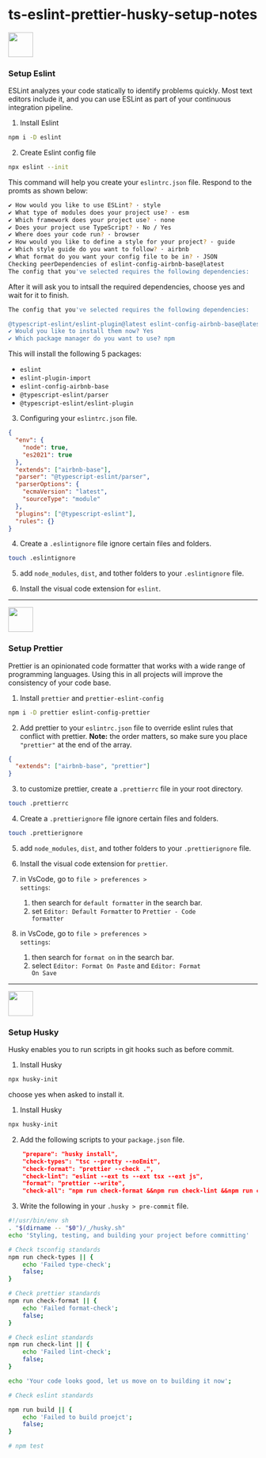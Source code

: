 
# ts-eslint-prettier-husky-setup-notes



<img src="https://user-images.githubusercontent.com/19669287/184055457-8a3c6c86-ff15-4c88-9763-37a07258406f.png" width="50">

### Setup Eslint

ESLint analyzes your code statically to identify problems quickly. Most text editors include it, and you can use ESLint as part of your continuous integration pipeline.

1. Install Eslint

```bash
npm i -D eslint
```

2. Create Eslint config file

```bash
npx eslint --init
```

This command will help you create your <code>eslintrc.json</code> file. Respond to the promts as shown below:

```bash
✔ How would you like to use ESLint? · style
✔ What type of modules does your project use? · esm
✔ Which framework does your project use? · none
✔ Does your project use TypeScript? · No / Yes
✔ Where does your code run? · browser
✔ How would you like to define a style for your project? · guide
✔ Which style guide do you want to follow? · airbnb
✔ What format do you want your config file to be in? · JSON
Checking peerDependencies of eslint-config-airbnb-base@latest
The config that you've selected requires the following dependencies:
```

After it will ask you to intsall the required dependencies, choose yes and wait for it to finish.

```bash
The config that you've selected requires the following dependencies:

@typescript-eslint/eslint-plugin@latest eslint-config-airbnb-base@latest eslint@^7.32.0 || ^8.2.0 eslint-plugin-import@^2.25.2 @typescript-eslint/parser@latest
✔ Would you like to install them now? Yes
✔ Which package manager do you want to use? npm
```

This will install the following 5 packages:

- <code>eslint</code>
- <code>eslint-plugin-import</code>
- <code>eslint-config-airbnb-base</code>
- <code>@typescript-eslint/parser</code>
- <code>@typescript-eslint/eslint-plugin</code>

3. Configuring your <code>eslintrc.json</code> file.

```json
{
  "env": {
    "node": true,
    "es2021": true
  },
  "extends": ["airbnb-base"],
  "parser": "@typescript-eslint/parser",
  "parserOptions": {
    "ecmaVersion": "latest",
    "sourceType": "module"
  },
  "plugins": ["@typescript-eslint"],
  "rules": {}
}
```

4. Create a <code>.eslintignore</code> file ignore certain files and folders.

```bash
touch .eslintignore
```

5. add <code>node_modules</code>, <code>dist</code>, and tother folders to your <code>.eslintignore</code> file.

6. Install the visual code extension for <code>eslint</code>.
<hr>
<img src="https://user-images.githubusercontent.com/19669287/184055538-24b2d912-ee2c-4530-a12f-dabca0812074.png" width="50">

### Setup Prettier

Prettier is an opinionated code formatter that works with a wide range of programming languages. Using this in all projects will improve the consistency of your code base.

1. Install <code>prettier</code> and <code>prettier-eslint-config</code>

```bash
npm i -D prettier eslint-config-prettier
```

2. Add prettier to your <code>eslintrc.json</code> file to override eslint rules that conflict with prettier. **Note:** the order matters, so make sure you place <code>"prettier"</code> at the end of the array.

```json
{
  "extends": ["airbnb-base", "prettier"]
}
```

3. to customize prettier, create a <code>.prettierrc</code> file in your root directory.

```bash
touch .prettierrc
```

4. Create a <code>.prettierignore</code> file ignore certain files and folders.

```bash
touch .prettierignore
```

5. add <code>node_modules</code>, <code>dist</code>, and tother folders to your <code>.prettierignore</code> file.

6. Install the visual code extension for <code>prettier</code>.

7. in VsCode, go to <code>file > preferences > settings</code>:

   1. then search for <code>default formatter</code> in the search bar.
   2. set <code>Editor: Default Formatter</code> to <code>Prettier - Code formatter</code>

8. in VsCode, go to <code>file > preferences > settings</code>:
   1. then search for <code>format on</code> in the search bar.
   2. select <code>Editor: Format On Paste</code> and <code>Editor: Format On Save</code>

<hr>
<img src="https://user-images.githubusercontent.com/19669287/184055370-e0d1d76a-a341-47ed-9c28-be64e038f9fb.png" width="50">

### Setup Husky

Husky enables you to run scripts in git hooks such as before commit.

1. Install Husky

```bash
npx husky-init
```

choose yes when asked to install it.

1. Install Husky

```bash
npx husky-init
```

2. Add the following scripts to your <code>package.json</code> file.

```json
    "prepare": "husky install",
    "check-types": "tsc --pretty --noEmit",
    "check-format": "prettier --check .",
    "check-lint": "eslint --ext ts --ext tsx --ext js",
    "format": "prettier --write",
    "check-all": "npm run check-format &&npm run check-lint &&npm run check-types &&npm run build"
```

3. Write the following in your <code>.husky > pre-commit</code> file.

```bash
#!/usr/bin/env sh
. "$(dirname -- "$0")/_/husky.sh"
echo 'Styling, testing, and building your project before committing'

# Check tsconfig standards
npm run check-types || {
    echo 'Failed type-check';
    false;
}

# Check prettier standards
npm run check-format || {
    echo 'Failed format-check';
    false;
}

# Check eslint standards
npm run check-lint || {
    echo 'Failed lint-check';
    false;
}

echo 'Your code looks good, let us move on to building it now';

# Check eslint standards

npm run build || {
    echo 'Failed to build proejct';
    false;
}

# npm test
```
